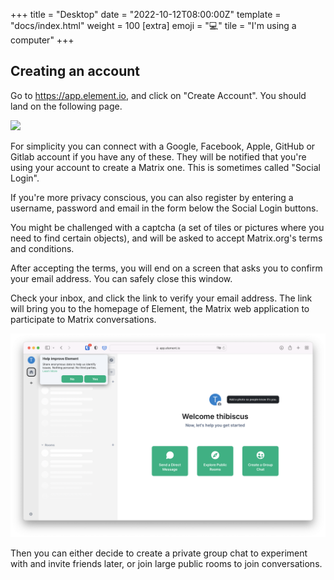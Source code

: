 +++
title = "Desktop"
date = "2022-10-12T08:00:00Z"
template = "docs/index.html"
weight = 100
[extra]
emoji = "💻️"
tile = "I'm using a computer"
+++

## Creating an account

Go to <https://app.element.io>, and click on "Create Account". You should land
on the following page.

![](element-io-sign-up.png)

For simplicity you can connect with a Google, Facebook, Apple, GitHub or Gitlab
account if you have any of these. They will be notified that you're using your
account to create a Matrix one. This is sometimes called "Social Login".

If you're more privacy conscious, you can also register by entering a username,
password and email in the form below the Social Login buttons.

You might be challenged with a captcha (a set of tiles or pictures where you
need to find certain objects), and will be asked to accept Matrix.org's terms
and conditions.

After accepting the terms, you will end on a screen that asks you to confirm
your email address. You can safely close this window.

Check your inbox, and click the link to verify your email address. The link will
bring you to the homepage of Element, the Matrix web application to participate
to Matrix conversations.

![](element-landing-page.png)

Then you can either decide to create a private group chat to experiment with and
invite friends later, or join large public rooms to join conversations.

